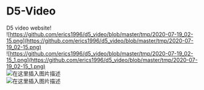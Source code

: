 # D5-Video
D5 video website!<br>
![https://github.com/erics1996/d5_video/blob/master/tmp/2020-07-19_02-15.png](https://github.com/erics1996/d5_video/blob/master/tmp/2020-07-19_02-15.png)<br>
![https://github.com/erics1996/d5_video/blob/master/tmp/2020-07-19_02-15_1.png](https://github.com/erics1996/d5_video/blob/master/tmp/2020-07-19_02-15_1.png)<br>
![在这里插入图片描述](https://img-blog.csdnimg.cn/2020071902364265.png?x-oss-process=image/watermark,type_ZmFuZ3poZW5naGVpdGk,shadow_10,text_aHR0cHM6Ly9ibG9nLmNzZG4ubmV0L1RoYW5sb24=,size_16,color_FFFFFF,t_70)<br>
![在这里插入图片描述](https://img-blog.csdnimg.cn/20200719023653233.png?x-oss-process=image/watermark,type_ZmFuZ3poZW5naGVpdGk,shadow_10,text_aHR0cHM6Ly9ibG9nLmNzZG4ubmV0L1RoYW5sb24=,size_16,color_FFFFFF,t_70)
